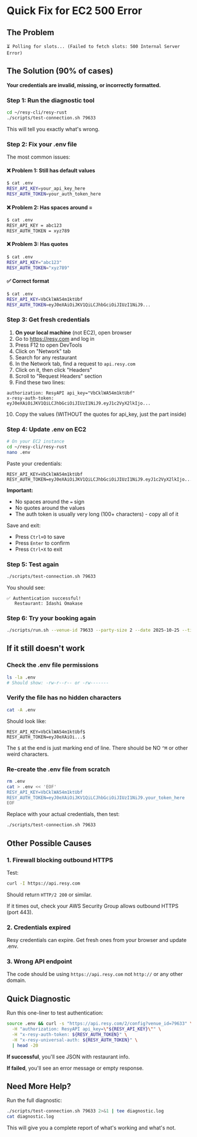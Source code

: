 # Quick Fix for EC2 500 Error

## The Problem

```
⏳ Polling for slots... (Failed to fetch slots: 500 Internal Server Error)
```

## The Solution (90% of cases)

**Your credentials are invalid, missing, or incorrectly formatted.**

### Step 1: Run the diagnostic tool

```bash
cd ~/resy-cli/resy-rust
./scripts/test-connection.sh 79633
```

This will tell you exactly what's wrong.

### Step 2: Fix your .env file

The most common issues:

#### ❌ Problem 1: Still has default values
```bash
$ cat .env
RESY_API_KEY=your_api_key_here
RESY_AUTH_TOKEN=your_auth_token_here
```

#### ❌ Problem 2: Has spaces around =
```bash
$ cat .env
RESY_API_KEY = abc123
RESY_AUTH_TOKEN = xyz789
```

#### ❌ Problem 3: Has quotes
```bash
$ cat .env
RESY_API_KEY="abc123"
RESY_AUTH_TOKEN="xyz789"
```

#### ✅ Correct format
```bash
$ cat .env
RESY_API_KEY=VbCklWA54m1ktUbf
RESY_AUTH_TOKEN=eyJ0eXAiOiJKV1QiLCJhbGciOiJIUzI1NiJ9...
```

### Step 3: Get fresh credentials

1. **On your local machine** (not EC2), open browser
2. Go to https://resy.com and log in
3. Press F12 to open DevTools
4. Click on "Network" tab
5. Search for any restaurant
6. In the Network tab, find a request to `api.resy.com`
7. Click on it, then click "Headers"
8. Scroll to "Request Headers" section
9. Find these two lines:

```
authorization: ResyAPI api_key="VbCklWA54m1ktUbf"
x-resy-auth-token: eyJ0eXAiOiJKV1QiLCJhbGciOiJIUzI1NiJ9.eyJ1c2VyX2lkIjo...
```

10. Copy the values (WITHOUT the quotes for api_key, just the part inside)

### Step 4: Update .env on EC2

```bash
# On your EC2 instance
cd ~/resy-cli/resy-rust
nano .env
```

Paste your credentials:
```
RESY_API_KEY=VbCklWA54m1ktUbf
RESY_AUTH_TOKEN=eyJ0eXAiOiJKV1QiLCJhbGciOiJIUzI1NiJ9.eyJ1c2VyX2lkIjo...
```

**Important:**
- No spaces around the `=` sign
- No quotes around the values
- The auth token is usually very long (100+ characters) - copy all of it

Save and exit:
- Press `Ctrl+O` to save
- Press `Enter` to confirm
- Press `Ctrl+X` to exit

### Step 5: Test again

```bash
./scripts/test-connection.sh 79633
```

You should see:
```
✅ Authentication successful!
   Restaurant: Idashi Omakase
```

### Step 6: Try your booking again

```bash
./scripts/run.sh --venue-id 79633 --party-size 2 --date 2025-10-25 --times "17:00:00" --dry-run
```

## If it still doesn't work

### Check the .env file permissions

```bash
ls -la .env
# Should show: -rw-r--r-- or -rw-------
```

### Verify the file has no hidden characters

```bash
cat -A .env
```

Should look like:
```
RESY_API_KEY=VbCklWA54m1ktUbf$
RESY_AUTH_TOKEN=eyJ0eXAiOi...$
```

The `$` at the end is just marking end of line. There should be NO `^M` or other weird characters.

### Re-create the .env file from scratch

```bash
rm .env
cat > .env << 'EOF'
RESY_API_KEY=VbCklWA54m1ktUbf
RESY_AUTH_TOKEN=eyJ0eXAiOiJKV1QiLCJhbGciOiJIUzI1NiJ9.your_token_here
EOF
```

Replace with your actual credentials, then test:
```bash
./scripts/test-connection.sh 79633
```

## Other Possible Causes

### 1. Firewall blocking outbound HTTPS

Test:
```bash
curl -I https://api.resy.com
```

Should return `HTTP/2 200` or similar.

If it times out, check your AWS Security Group allows outbound HTTPS (port 443).

### 2. Credentials expired

Resy credentials can expire. Get fresh ones from your browser and update .env.

### 3. Wrong API endpoint

The code should be using `https://api.resy.com` not `http://` or any other domain.

## Quick Diagnostic

Run this one-liner to test authentication:

```bash
source .env && curl -s "https://api.resy.com/2/config?venue_id=79633" \
  -H "authorization: ResyAPI api_key=\"${RESY_API_KEY}\"" \
  -H "x-resy-auth-token: ${RESY_AUTH_TOKEN}" \
  -H "x-resy-universal-auth: ${RESY_AUTH_TOKEN}" \
  | head -20
```

**If successful**, you'll see JSON with restaurant info.

**If failed**, you'll see an error message or empty response.

## Need More Help?

Run the full diagnostic:
```bash
./scripts/test-connection.sh 79633 2>&1 | tee diagnostic.log
cat diagnostic.log
```

This will give you a complete report of what's working and what's not.

